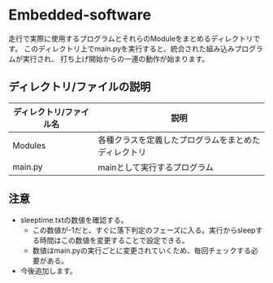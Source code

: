 # Embedded-software
走行で実際に使用するプログラムとそれらのModuleをまとめるディレクトリです。
このディレクトリ上でmain.pyを実行すると、統合された組み込みプログラムが実行され、
打ち上げ開始からの一連の動作が始まります。

## ディレクトリ/ファイルの説明
|ディレクトリ/ファイル名|説明|
|----|-----|
|Modules|各種クラスを定義したプログラムをまとめたディレクトリ|
|main.py|mainとして実行するプログラム|


## 注意
- sleeptime.txtの数値を確認する。
    - この数値が-1だと、すぐに落下判定のフェーズに入る。実行からsleepする時間はこの数値を変更することで設定できる。
    - 数値はmain.pyの実行ごとに変更されていくため、毎回チェックする必要がある。
- 今後追加します。